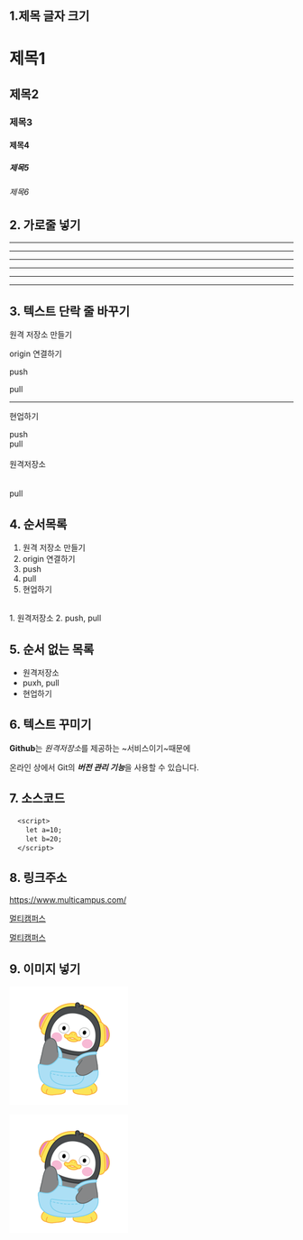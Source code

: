 ## 1.제목 글자 크기
# 제목1
## 제목2
### 제목3
#### 제목4
##### 제목5
###### 제목6

## 2. 가로줄 넣기 <!-- - 또는 * 3개 이상 -->
---
------
- - - - -
***
******
* * * *

## 3. 텍스트 단락 줄 바꾸기
원격 저장소 만들기

origin  연결하기

push

pull



---

현업하기

push <br> pull <br><br> 원격저장소 <br><br><br>pull

## 4. 순서목록
1. 원격 저장소 만들기
2. origin 연결하기
3. push
4. pull
5. 현업하기

<br>
1. 원격저장소
2. push, pull

## 5. 순서 없는 목록 <!-- + 또는 - 또는 * -->
- 원격저장소
- puxh, pull
- 현업하기

## 6. 텍스트 꾸미기
**Github**는 *원격저장소*를 제공하는 ~서비스이기~때문에

온라인 상에서 Git의 ***버전 관리 기능***을 사용할 수 있습니다.

## 7. 소스코드
```
  <script>
    let a=10;
    let b=20;
  </script>
```

## 8. 링크주소
<https://www.multicampus.com/>

[멀티캠퍼스](https://www.multicampus.com/)

[멀티캠퍼스](https://www.multicampus.com/, "클릭하면 멀티캠퍼스 홈페이지로 이동합니다")

## 9. 이미지 넣기
![펭수이미지](./pengsoo.png)

[![펭수이미지](./pengsoo.png)](https://www.multicampus.com)






























